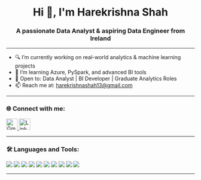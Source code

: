 <h1 align="center">Hi 👋, I'm Harekrishna Shah</h1>
<h3 align="center">A passionate Data Analyst & aspiring Data Engineer from Ireland</h3>

---

- 🔍 I’m currently working on real-world analytics & machine learning projects  
- 🌱 I’m learning Azure, PySpark, and advanced BI tools  
- 💼 Open to: Data Analyst | BI Developer | Graduate Analytics Roles  
- 📫 Reach me at: harekrishnashah13@gmail.com  

---

<h3>🌐 Connect with me:</h3>
<p align="left">
  <a href="mailto:harekrishnashah13@gmail.com" target="_blank">
    <img src="https://img.icons8.com/fluency/48/gmail-new.png" alt="Gmail" width="30" height="30"/>
  </a>
  <a href="https://www.linkedin.com/in/hshah13" target="_blank">
    <img src="https://img.icons8.com/color/48/linkedin.png" alt="LinkedIn" width="30" height="30"/>
  </a>
</p>

---

### 🛠️ Languages and Tools:

<p align="left">
  <img src="https://img.shields.io/badge/Python-3776AB?style=for-the-badge&logo=python&logoColor=white"/>
  <img src="https://img.shields.io/badge/SQL-336791?style=for-the-badge&logo=postgresql&logoColor=white"/>
  <img src="https://img.shields.io/badge/PowerBI-F2C811?style=for-the-badge&logo=powerbi&logoColor=black"/>
  <img src="https://img.shields.io/badge/Tableau-E97627?style=for-the-badge&logo=tableau&logoColor=white"/>
  <img src="https://img.shields.io/badge/HTML5-E34F26?style=for-the-badge&logo=html5&logoColor=white"/>
  <img src="https://img.shields.io/badge/CSS3-1572B6?style=for-the-badge&logo=css3&logoColor=white"/>
  <img src="https://img.shields.io/badge/JavaScript-F7DF1E?style=for-the-badge&logo=javascript&logoColor=black"/>
  <img src="https://img.shields.io/badge/MySQL-005C84?style=for-the-badge&logo=mysql&logoColor=white"/>
  <img src="https://img.shields.io/badge/Azure-0078D4?style=for-the-badge&logo=microsoftazure&logoColor=white"/>
  <img src="https://img.shields.io/badge/PySpark-E34F26?style=for-the-badge&logo=apachespark&logoColor=white"/>
</p>

---

